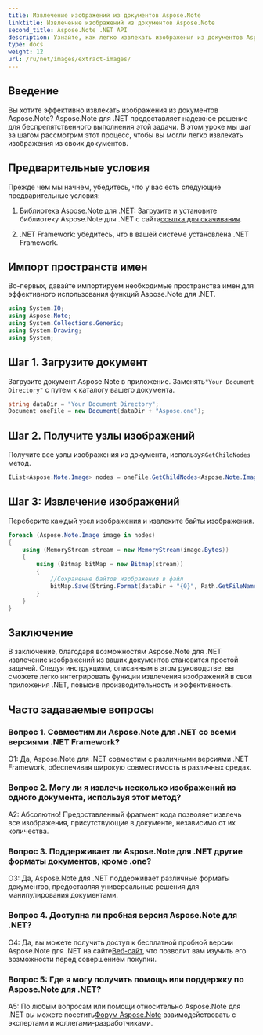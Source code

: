 ```yaml
---
title: Извлечение изображений из документов Aspose.Note
linktitle: Извлечение изображений из документов Aspose.Note
second_title: Aspose.Note .NET API
description: Узнайте, как легко извлекать изображения из документов Aspose.Note с помощью Aspose.Note для .NET. Расширьте свои возможности манипулирования документами с помощью этого подробного руководства.
type: docs
weight: 12
url: /ru/net/images/extract-images/
---
```

## Введение

Вы хотите эффективно извлекать изображения из документов Aspose.Note? Aspose.Note для .NET предоставляет надежное решение для беспрепятственного выполнения этой задачи. В этом уроке мы шаг за шагом рассмотрим этот процесс, чтобы вы могли легко извлекать изображения из своих документов.

## Предварительные условия

Прежде чем мы начнем, убедитесь, что у вас есть следующие предварительные условия:

1.  Библиотека Aspose.Note для .NET: Загрузите и установите библиотеку Aspose.Note для .NET с сайта[ссылка для скачивания](https://releases.aspose.com/note/net/).
   
2. .NET Framework: убедитесь, что в вашей системе установлена .NET Framework.

## Импорт пространств имен

Во-первых, давайте импортируем необходимые пространства имен для эффективного использования функций Aspose.Note для .NET.

```csharp
using System.IO;
using Aspose.Note;
using System.Collections.Generic;
using System.Drawing;
using System;
```

## Шаг 1. Загрузите документ

 Загрузите документ Aspose.Note в приложение. Заменять`"Your Document Directory"` с путем к каталогу вашего документа.

```csharp
string dataDir = "Your Document Directory";
Document oneFile = new Document(dataDir + "Aspose.one");
```

## Шаг 2. Получите узлы изображений

 Получите все узлы изображения из документа, используя`GetChildNodes` метод.

```csharp
IList<Aspose.Note.Image> nodes = oneFile.GetChildNodes<Aspose.Note.Image>();
```

## Шаг 3: Извлечение изображений

Переберите каждый узел изображения и извлеките байты изображения.

```csharp
foreach (Aspose.Note.Image image in nodes)
{
    using (MemoryStream stream = new MemoryStream(image.Bytes))
    {
        using (Bitmap bitMap = new Bitmap(stream))
        {
            //Сохранение байтов изображения в файл
            bitMap.Save(String.Format(dataDir + "{0}", Path.GetFileName(image.FileName)));
        }
    }
}
```

## Заключение

В заключение, благодаря возможностям Aspose.Note для .NET извлечение изображений из ваших документов становится простой задачей. Следуя инструкциям, описанным в этом руководстве, вы сможете легко интегрировать функции извлечения изображений в свои приложения .NET, повысив производительность и эффективность.

## Часто задаваемые вопросы

### Вопрос 1. Совместим ли Aspose.Note для .NET со всеми версиями .NET Framework?

О1: Да, Aspose.Note для .NET совместим с различными версиями .NET Framework, обеспечивая широкую совместимость в различных средах.

### Вопрос 2. Могу ли я извлечь несколько изображений из одного документа, используя этот метод?

А2: Абсолютно! Предоставленный фрагмент кода позволяет извлечь все изображения, присутствующие в документе, независимо от их количества.

### Вопрос 3. Поддерживает ли Aspose.Note для .NET другие форматы документов, кроме .one?

О3: Да, Aspose.Note для .NET поддерживает различные форматы документов, предоставляя универсальные решения для манипулирования документами.

### Вопрос 4. Доступна ли пробная версия Aspose.Note для .NET?

 О4: Да, вы можете получить доступ к бесплатной пробной версии Aspose.Note для .NET на сайте[Веб-сайт](https://releases.aspose.com/), что позволит вам изучить его возможности перед совершением покупки.

### Вопрос 5: Где я могу получить помощь или поддержку по Aspose.Note для .NET?

 A5: По любым вопросам или помощи относительно Aspose.Note для .NET вы можете посетить[Форум Aspose.Note](https://forum.aspose.com/c/note/28) взаимодействовать с экспертами и коллегами-разработчиками.